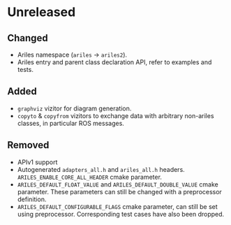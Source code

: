 Unreleased
==========

Changed
-------
* Ariles namespace (`ariles` -> `ariles2`).
* Ariles entry and parent class declaration API, refer to examples and tests.


Added
-----

* `graphviz` vizitor for diagram generation.
* `copyto` & `copyfrom` vizitors to exchange data with arbitrary non-ariles
  classes, in particular ROS messages.


Removed
-------

* APIv1 support
* Autogenerated `adapters_all.h` and `ariles_all.h` headers.
  `ARILES_ENABLE_CORE_ALL_HEADER` cmake parameter.
* `ARILES_DEFAULT_FLOAT_VALUE` and `ARILES_DEFAULT_DOUBLE_VALUE` cmake
  parameter. These parameters can still be changed with a preprocessor
  definition.
* `ARILES_DEFAULT_CONFIGURABLE_FLAGS` cmake parameter, can still be set using
  preprocessor. Corresponding test cases have also been dropped.
